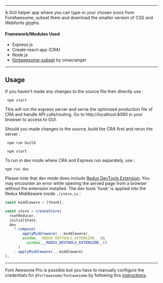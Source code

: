 ___

A GUI helper app where you can type-in your chosen icons from FontAwesome, subset them and download the smaller version of CSS and Webfonts glyphs.

#### Framework/Modules Used
- Express.js
- Create-react-app (CRA)
- Node.js
- [fontawesome-subset](https://github.com/omacranger/fontawesome-subset) by omacranger

___
## Usage

If you haven't made any changes to the source file then directly use :
```
 npm start
```
This will run the express server and serve the optimized production file of CRA and handle API calls/routing.
Go to http://localhost:8080 in your browser to access to GUI.

Should you made changes to the source, build the CRA first and rerun the server :
```
 npm run build
 
 npm start
```
 
To run in dev mode where CRA and Express run separately, use :
```
npm run dev
```

Please note that dev mode does include [Redux DevTools Extension](https://github.com/zalmoxisus/redux-devtools-extension). You may encounter an error while opening the served page from a browser without the extension installed. The dev tools 'hook' is applied into the Redux Middleware inside `./store.js` :

```javascript
const middleware = [thunk];

const store = createStore(
  rootReducer,
  initialState,
  dev
    ? compose(
        applyMiddleware(...middleware),
        window.__REDUX_DEVTOOLS_EXTENSION__ &&
          window.__REDUX_DEVTOOLS_EXTENSION__()
      )
    : applyMiddleware(...middleware)
);
```


___

Font Awesome Pro is possible but you have to manually configure the credentials for `@fortawesome/fontawesome` by following this [instructions](https://fontawesome.com/how-to-use/on-the-web/setup/using-package-managers).
